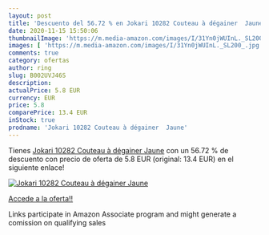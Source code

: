 ```yaml
---
layout: post
title: 'Descuento del 56.72 % en Jokari 10282 Couteau à dégainer  Jaune'
date: 2020-11-15 15:50:06
thumbnailImage: 'https://m.media-amazon.com/images/I/31Yn0jWUInL._SL200_.jpg'
images: [ 'https://m.media-amazon.com/images/I/31Yn0jWUInL._SL200_.jpg' ]
comments: true
category: ofertas
author: ring
slug: B002UVJ46S
description:
actualPrice: 5.8 EUR
currency: EUR
price: 5.8
comparePrice: 13.4 EUR
inStock: true
prodname: 'Jokari 10282 Couteau à dégainer  Jaune'
---
```


Tienes [Jokari 10282 Couteau à dégainer  Jaune](https://www.amazon.fr/dp/B002UVJ46S/?tag=tolees0d-21) con un 56.72 % de descuento con precio de oferta de 5.8 EUR (original: 13.4 EUR) en el siguiente enlace!

[![Jokari 10282 Couteau à dégainer  Jaune](https://m.media-amazon.com/images/I/31Yn0jWUInL._SL200_.jpg)](https://www.amazon.fr/dp/B002UVJ46S/?tag=tolees0d-21)

[Accede a la oferta!!](https://www.amazon.fr/dp/B002UVJ46S/?tag=tolees0d-21)

Links participate in Amazon Associate program and might generate a comission on qualifying sales


